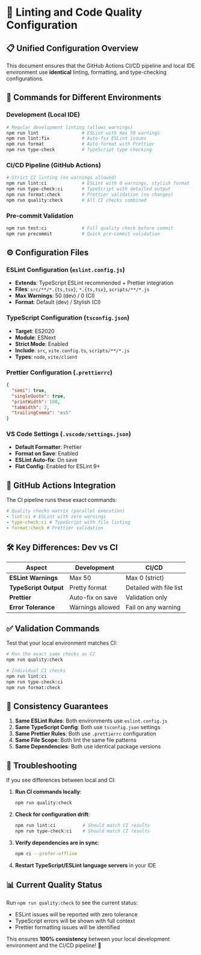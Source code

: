 # 🔧 Linting and Code Quality Configuration

## 📋 Unified Configuration Overview

This document ensures that the GitHub Actions CI/CD pipeline and local IDE environment use **identical** linting, formatting, and type-checking configurations.

## 🎯 Commands for Different Environments

### Development (Local IDE)

```bash
# Regular development linting (allows warnings)
npm run lint                # ESLint with max 50 warnings
npm run lint:fix            # Auto-fix ESLint issues
npm run format              # Auto-format with Prettier
npm run type-check          # TypeScript type checking
```

### CI/CD Pipeline (GitHub Actions)

```bash
# Strict CI linting (no warnings allowed)
npm run lint:ci             # ESLint with 0 warnings, stylish format
npm run type-check:ci       # TypeScript with detailed output
npm run format:check        # Prettier validation (no changes)
npm run quality:check       # All CI checks combined
```

### Pre-commit Validation

```bash
npm run test:ci             # Full quality check before commit
npm run precommit           # Quick pre-commit validation
```

## ⚙️ Configuration Files

### ESLint Configuration (`eslint.config.js`)

- **Extends**: TypeScript ESLint recommended + Prettier integration
- **Files**: `src/**/*.{ts,tsx}`, `*.{ts,tsx}`, `scripts/**/*.js`
- **Max Warnings**: 50 (dev) / 0 (CI)
- **Format**: Default (dev) / Stylish (CI)

### TypeScript Configuration (`tsconfig.json`)

- **Target**: ES2020
- **Module**: ESNext
- **Strict Mode**: Enabled
- **Include**: `src`, `vite.config.ts`, `scripts/**/*.js`
- **Types**: `node`, `vite/client`

### Prettier Configuration (`.prettierrc`)

```json
{
  "semi": true,
  "singleQuote": true,
  "printWidth": 100,
  "tabWidth": 2,
  "trailingComma": "es5"
}
```

### VS Code Settings (`.vscode/settings.json`)

- **Default Formatter**: Prettier
- **Format on Save**: Enabled
- **ESLint Auto-fix**: On save
- **Flat Config**: Enabled for ESLint 9+

## 🔄 GitHub Actions Integration

The CI pipeline runs these exact commands:

```yaml
# Quality checks matrix (parallel execution)
- lint:ci # ESLint with zero warnings
- type-check:ci # TypeScript with file listing
- format:check # Prettier validation
```

## 🛠️ Key Differences: Dev vs CI

| Aspect                | Development      | CI/CD                   |
| --------------------- | ---------------- | ----------------------- |
| **ESLint Warnings**   | Max 50           | Max 0 (strict)          |
| **TypeScript Output** | Pretty format    | Detailed with file list |
| **Prettier**          | Auto-fix on save | Validation only         |
| **Error Tolerance**   | Warnings allowed | Fail on any warning     |

## ✅ Validation Commands

Test that your local environment matches CI:

```bash
# Run the exact same checks as CI
npm run quality:check

# Individual CI checks
npm run lint:ci
npm run type-check:ci
npm run format:check
```

## 🎯 Consistency Guarantees

1. **Same ESLint Rules**: Both environments use `eslint.config.js`
2. **Same TypeScript Config**: Both use `tsconfig.json` settings
3. **Same Prettier Rules**: Both use `.prettierrc` configuration
4. **Same File Scope**: Both lint the same file patterns
5. **Same Dependencies**: Both use identical package versions

## 🔧 Troubleshooting

If you see differences between local and CI:

1. **Run CI commands locally**:

   ```bash
   npm run quality:check
   ```

2. **Check for configuration drift**:

   ```bash
   npm run lint:ci          # Should match CI results
   npm run type-check:ci    # Should match CI results
   ```

3. **Verify dependencies are in sync**:

   ```bash
   npm ci --prefer-offline
   ```

4. **Restart TypeScript/ESLint language servers** in your IDE

## 📊 Current Quality Status

Run `npm run quality:check` to see the current status:

- ESLint issues will be reported with zero tolerance
- TypeScript errors will be shown with full context
- Prettier formatting issues will be identified

This ensures **100% consistency** between your local development environment and the CI/CD pipeline! 🎉
